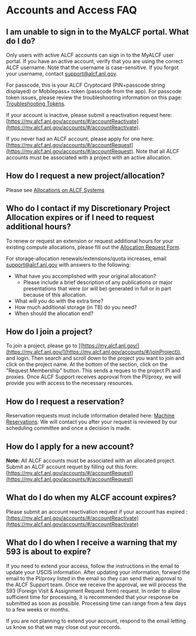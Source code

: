 # Accounts and Access FAQ

## <a name="sign-in-help"></a>I am unable to sign in to the MyALCF portal. What do I do?
Only users with active ALCF accounts can sign in to the MyALCF user portal. If you have an active account, verify that you are using the correct ALCF username. Note that the username is case-sensitive. If you forgot your username, contact [support@alcf.anl.gov](mailto:support@alcf.anl.gov). 

For passcode, this is your ALCF Cryptocard (PIN+passcode string displayed) or Mobilepass+ token (passcode from the app). For passcode token issues, please review the troubleshooting information on this page: [Troubleshooting Tokens](./troubleshooting-tokens.md). 

If your account is inactive, please submit a reactivation request here: [https://my.alcf.anl.gov/accounts/#/accountReactivate](https://my.alcf.anl.gov/accounts/#/accountReactivate).

If you never had an ALCF account, please apply for one here: [https://my.alcf.anl.gov/accounts/#/accountRequest](https://my.alcf.anl.gov/accounts/#/accountRequest). Note that all ALCF accounts must be associated with a project with an active allocation.

## How do I request a new project/allocation?
Please see [Allocations on ALCF Systems](../allocation-management/index.md)

## Who do I contact if my Discretionary Project Allocation expires or if I need to request additional hours?
To renew or request an extension or request additional hours for your existing compute allocations, please fill out the [Allocation Request Form](https://my.alcf.anl.gov/accounts/#/allocationRequests). 

For storage-allocation renewals/extensions/quota increases, email [support@alcf.anl.gov](mailto:support@alcf.anl.gov) with answers to the following:
- What have you accomplished with your original allocation?
  - Please include a brief description of any publications or major presentations that were (or will be) generated in full or in part because of this allocation.
- What will you do with the extra time?
- How much additional storage (in TB) do you need?
- When should the allocation end?

## How do I join a project?
To join a project, please go to [[https://my.alcf.anl.gov/](https://my.alcf.anl.gov/](https://my.alcf.anl.gov/accounts/#/joinProject)), and login. Then search and scroll down to the project you want to join and click on the project name. At the bottom of the section, click on the "Request Membership" button. This sends a reques to the project PI and proxies. Once ALCF Support receives approval from the PI/proxy, we will provide you with access to the necessary resources.

## How do I request a reservation?
Reservation requests must include information detailed here: [Machine Reservations](../../running-jobs/machine-reservations.md): We will contact you after your request is reviewed by our scheduling committee and once a decision is made.

## How do I apply for a new account?
**Note:** All ALCF accounts must be associated with an allocated project.
Submit an ALCF account requet by filling out this form: [https://my.alcf.anl.gov/accounts/#/accountRequest](https://my.alcf.anl.gov/accounts/#/accountRequest)

## What do I do when my ALCF account expires?
Please submit an account reactivation request if your account has expired : [https://my.alcf.anl.gov/accounts/#/accountReactivate](https://my.alcf.anl.gov/accounts/#/accountReactivate)

## What do I do when I receive a warning that my 593 is about to expire?
If you need to extend your access, follow the instructions in the email to update your USCIS information. After updating your information, forward the email to the PI/proxy listed in the email so they can send their approval to the ALCF Support team. Once we receive the approval, we will process the 593 (Foreign Visit & Assignment Request form) request.  In order to allow sufficient time for processing, it is recommended that your response be submitted as soon as possible. Processing time can range from a few days to a few weeks or months.

If you are not planning to extend your account, respond to the email letting us know so that we may close out your records.
